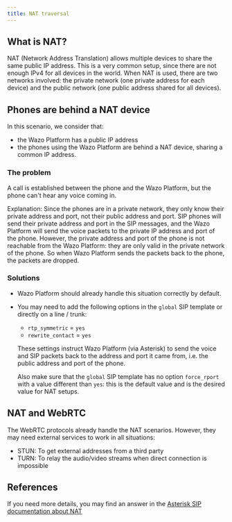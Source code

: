 ```yaml
---
title: NAT traversal
---
```


## What is NAT?

NAT (Network Address Translation) allows multiple devices to share the same public IP address. This
is a very common setup, since there are not enough IPv4 for all devices in the world. When NAT is
used, there are two networks involved: the private network (one private address for each device) and
the public network (one public address shared for all devices).

## Phones are behind a NAT device

In this scenario, we consider that:

- the Wazo Platform has a public IP address
- the phones using the Wazo Platform are behind a NAT device, sharing a common IP address.

### The problem

A call is established between the phone and the Wazo Platform, but the phone can't hear any voice
coming in.

Explanation: Since the phones are in a private network, they only know their private address and
port, not their public address and port. SIP phones will send their private address and port in the
SIP messages, and the Wazo Platform will send the voice packets to the private IP address and port
of the phone. However, the private address and port of the phone is not reachable from the Wazo
Platform: they are only valid in the private network of the phone. So when Wazo Platform sends the
packets back to the phone, the packets are dropped.

### Solutions

- Wazo Platform should already handle this situation correctly by default.

- You may need to add the following options in the `global` SIP template or directly on a line /
  trunk:

  - `rtp_symmetric` = `yes`
  - `rewrite_contact` = `yes`

  These settings instruct Wazo Platform (via Asterisk) to send the voice and SIP packets back to the
  address and port it came from, i.e. the public address and port of the phone.

  Also make sure that the `global` SIP template has no option `force_rport` with a value different
  than `yes`: this is the default value and is the desired value for NAT setups.

## NAT and WebRTC

The WebRTC protocols already handle the NAT scenarios. However, they may need external services to
work in all situations:

- STUN: To get external addresses from a third party
- TURN: To relay the audio/video streams when direct connection is impossible

## References

If you need more details, you may find an answer in the
[Asterisk SIP documentation about NAT](https://docs.asterisk.org/Configuration/Channel-Drivers/SIP/Configuring-res_pjsip/Configuring-res_pjsip-to-work-through-NAT)
